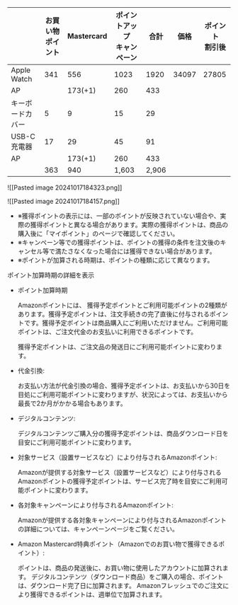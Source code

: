 |             | お買い物<br>ポイント | Mastercard | ポイントアップ<br>キャンペーン | 合計    | 価格    | ポイント<br>割引後 |
| ----------- | ------------ | ---------- | ----------------- | ----- | ----- | ----------- |
| Apple Watch | 341          | 556        | 1023              | 1920  | 34097 | 27805       |
| AP          |              | 173(+1)    | 260               | 433   |       |             |
| キーボードカバー    | 5            | 9          | 15                | 29    |       |             |
| USB-C充電器    | 17           | 29         | 45                | 91    |       |             |
| AP          |              | 173(+1)    | 260               | 433   |       |             |
|             | 363          | 940        | 1,603             | 2,906 |       |             |

![[Pasted image 20241017184323.png]]

![[Pasted image 20241017184157.png]]
- ※獲得ポイントの表示には、一部のポイントが反映されていない場合や、実際の獲得ポイントと異なる場合があります。実際の獲得ポイントは、商品の購入後に「マイポイント」のページで確認してください。
- ※キャンペーン等での獲得ポイントは、ポイントの獲得の条件を注文後のキャンセル等で満たさなくなった場合には獲得できない場合があります。
- ※ポイントが加算される時期は、ポイントの種類に応じて異なります。

ポイント加算時期の詳細を表示

- ポイント加算時期
    
    Amazonポイントには、 獲得予定ポイントとご利用可能ポイントの2種類があります。獲得予定ポイントは、注文手続きの完了直後に付与されるポイントです。獲得予定ポイントは商品購入にご利用いただけません。ご利用可能ポイントは、ご注文代金のお支払いに利用できるポイントです。
    
    獲得予定ポイントは、ご注文品の発送日にご利用可能ポイントに変わります。
    
- 代金引換:
    
    お支払い方法が代金引換の場合、獲得予定ポイントは、お支払いから30日を目処にご利用可能ポイントに変わりますが、状況によっては、お支払いから最長で2か月がかかる場合もあります。
    
- デジタルコンテンツ:
    
    デジタルコンテンツご購入分の獲得予定ポイントは、商品ダウンロード日を目安にご利用可能ポイントに変わります。
    
- 対象サービス（設置サービスなど）により付与されるAmazonポイント:
    
    Amazonが提供する対象サービス（設置サービスなど）により付与されるAmazonポイントの獲得予定ポイントは、サービス完了時を目安にご利用可能ポイントに変わります。
    
- 各対象キャンペーンにより付与されるAmazonポイント:
    
    Amazonが提供する各対象キャンペーンにより付与されるAmazonポイントの詳細については、キャンペーンページをご覧ください。
    
- Amazon Mastercard特典ポイント（Amazonでのお買い物で獲得できるポイント）:
    
    ポイントは、商品の発送後に、お買い物に使用したアカウントに加算されます。 デジタルコンテンツ（ダウンロード商品）をご購入の場合、ポイントは、ダウンロード完了日に加算されます。 Amazonフレッシュでのご注文により獲得できるポイントは、週単位で加算されます。
